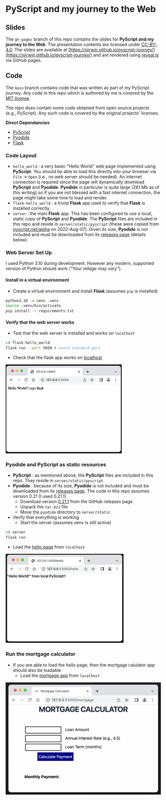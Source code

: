 # PyScript and my journey to the Web

## Slides

The `gh-pages` branch of this repo contains the slides for **PyScript and my journey to the Web**. The presentation contents are licensed under [CC-BY-4.0](https://choosealicense.com/licenses/cc-by-4.0/). The slides are available at [https://sjirwin.github.io/pyscript-journey/](https://sjirwin.github.io/pyscript-journey/) and are rendered using [reveal.js](https://revealjs.com) via GitHub pages.

## Code

The `main` branch contains code that was written as part of my PyScript journey. Any code in this repo which is authored by me is covered by the [MIT license](https://choosealicense.com/licenses/mit/).

The repo does contain some code obtained from open source projects (e.g., PyScript). Any such code is covered by the original projects' licenses.

**Direct Dependancies**
  - [PyScript](https://pyscript.net/)
  - [Pyodide](https://pyodide.org/en/stable/)
  - [Flask](https://flask.palletsprojects.com/en/2.2.x/)

### Code Layout

- `hello_world` : a very basic "Hello World" web page implemented using **PyScript**. You should be able to load this directly into your browser via `File` -> `Open` (i.e., no web server should be needed). An internet connection is required since the page will dynamically download **PyScript** and **Pyodide**. **Pyodide** in particular is quite large (281 Mb as of this writing) so if you are not blessed with a fast internet connection, the page might take some time to load and render.
- `flask-hello_world` : a trivial **Flask** app used to verify that **Flask** is installed correctly.
- `server` : the main **Flask** app. This has been configured to use a local, static copy of **PyScript** and **Pyodide**. The **PyScript** files are included in this repo and reside in `server/static/pyscript` (these were copied from [pyscript.net/alpha](https://pyscript.net/alpha) on 2022-Aug-07). Given its size, **Pyodide** is not included and must be downloaded from its [releases page](https://github.com/pyodide/pyodide/releases) (details below).

### Web Server Set Up

I used Python 3.10 during development. However any modern, supported version of Python should work (_"Your milage may vary"_).

#### Install in a virtual environment

- Create a virtual environment and install **Flask** (assumes `pip` is installed)
```sh
python3.10 -m venv .venv
source .venv/bin/activate
pip install -r requirements.txt
```

#### Verify that the web server works

- Test that the web server is installed and works on `localhost`
```sh
cd flask-hello_world
flask run --port 5050 # avoid standard port
```
- Check that the flask app works on [localhost](http://127.0.0.1:5050/)

![Flask Hello World](flask_hello_world.png)

### Pyodide and PyScript as static resources

- **PyScript** : as mentioned above, the **PyScript** files are included in this repo. They reside in `server/static/pyscript`
- **Pyodide** : because of its size, **Pyodide** is not included and must be downloaded from its [releases page](https://github.com/pyodide/pyodide/releases). The code in this repo assumes version 0.21 (I used 0.21.1).
  - Download version [0.21.1](https://github.com/pyodide/pyodide/releases/download/0.21.1/pyodide-build-0.21.1.tar.bz2) from the GitHub releases page
  - Unpack the `tar.bz2` file
  - Move the `pyodide` directory to `server/static`
- Verify that everything is working
  - Start the server (assumes venv is still active)
```sh
cd server
flask run
```
   - Load the [hello page](http://127.0.0.1:5000/hello) from `localhost`

![Server Hello World](server_hello_world.png)

### Run the mortgage calculator

- If you are able to load the hello page, then the mortgage calulator app should also be loadable
  - Load the [mortgage app](http://127.0.0.1:5000/mortgage) from `localhost`

![Server Mortgage Calculator](server_mortgage_calculator.png)
